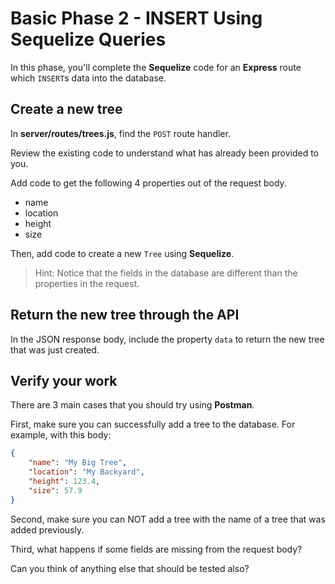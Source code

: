 # Basic Phase 2 - INSERT Using Sequelize Queries

In this phase, you'll complete the **Sequelize** code for an **Express** route
which `INSERT`s data into the database.

## Create a new tree

In __server/routes/trees.js__, find the `POST` route handler.

Review the existing code to understand what has already been provided to you.

Add code to get the following 4 properties out of the request body.

* name
* location
* height
* size

Then, add code to create a new `Tree` using **Sequelize**.

> Hint: Notice that the fields in the database are different than the properties
> in the request.

## Return the new tree through the API

In the JSON response body, include the property `data` to return the new tree
that was just created.

## Verify your work

There are 3 main cases that you should try using **Postman**.

First, make sure you can successfully add a tree to the database. For example,
with this body:

```json
{
    "name": "My Big Tree",
    "location": "My Backyard",
    "height": 123.4,
    "size": 57.9
}
```

Second, make sure you can NOT add a tree with the name of a tree that was
added previously.

Third, what happens if some fields are missing from the request body?

Can you think of anything else that should be tested also?
